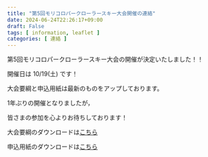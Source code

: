 ```yaml
---
title: "第5回モリコロパークローラースキー大会開催の連絡"
date: 2024-06-24T22:26:17+09:00
draft: False
tags: [ information, leaflet ]
categories: [ 連絡 ]
---
```


第5回モリコロパークローラースキー大会の開催が決定いたしました！！


開催日は 10/19(土) です！


大会要綱と申込用紙は最新のものをアップしております。


1年ぶりの開催となりましたが，

皆さまの参加を心よりお待ちしております！


大会要綱のダウンロードは[こちら](https://drive.google.com/uc?export=download&id=1tkXt1MuHO8UEbtldRWjNVKYiWh7ZbN0V "ダウンロード (Google Drive)")


申込用紙のダウンロードは[こちら](https://drive.google.com/uc?export=download&id=1uAL54xRotnFfcWVltFObTt8eYjdtBZWh "ダウンロード (Google Drive)")
